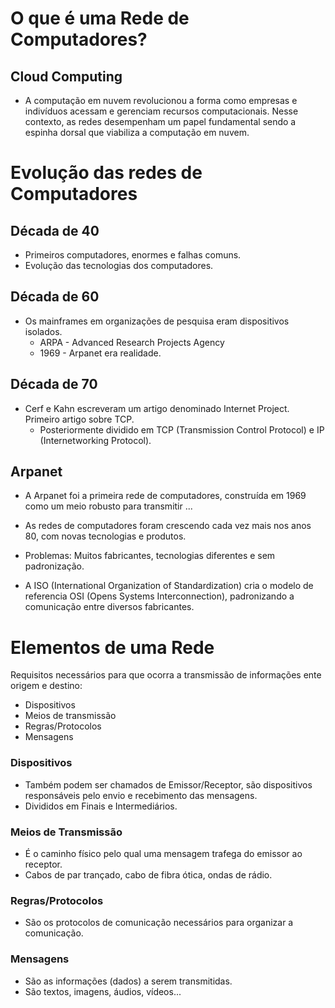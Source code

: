 # O que é uma Rede de Computadores?

## Cloud Computing
- A computação em nuvem revolucionou a forma como empresas e indivíduos acessam e gerenciam recursos computacionais. Nesse contexto, as redes desempenham um papel fundamental sendo a espinha dorsal que viabiliza a computação em nuvem.

# Evolução das redes de Computadores

## Década de 40
- Primeiros computadores, enormes e falhas comuns.
- Evolução das tecnologias dos computadores.

## Década de 60
- Os mainframes em organizações de pesquisa eram dispositivos isolados.
  - ARPA - Advanced Research Projects Agency
  - 1969 - Arpanet era realidade.

## Década de 70
- Cerf e Kahn escreveram um artigo denominado Internet Project. Primeiro artigo sobre TCP.
  - Posteriormente dividido em TCP (Transmission Control Protocol) e IP (Internetworking Protocol).

## Arpanet
- A Arpanet foi a primeira rede de computadores, construída em 1969 como um meio robusto para transmitir ...

- As redes de computadores foram crescendo cada vez mais nos anos 80, com novas tecnologias e produtos.

- Problemas: Muitos fabricantes, tecnologias diferentes e sem padronização.

- A ISO (International Organization of Standardization) cria o modelo de referencia OSI (Opens Systems Interconnection), padronizando a comunicação entre diversos fabricantes.

# Elementos de uma Rede

Requisitos necessários para que ocorra a transmissão de informações ente origem e destino:
- Dispositivos 
- Meios de transmissão
- Regras/Protocolos
- Mensagens

### Dispositivos
- Também podem ser chamados de Emissor/Receptor, são dispositivos responsáveis pelo envio e recebimento das mensagens.
- Divididos em Finais e Intermediários.

### Meios de Transmissão
- É o caminho físico pelo qual uma mensagem trafega do emissor ao receptor.
- Cabos de par trançado, cabo de fibra ótica, ondas de rádio.

### Regras/Protocolos
- São os protocolos de comunicação necessários para organizar a comunicação.

### Mensagens
- São as informações (dados) a serem transmitidas.
- São textos, imagens, áudios, vídeos...

